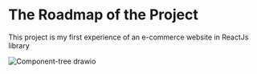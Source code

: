 # The Roadmap of the Project
This project is my first experience of an e-commerce website in ReactJs library

![Component-tree drawio](https://user-images.githubusercontent.com/57130696/166883444-f69c6990-8442-4f0c-864f-e48b7695a8c5.png)
